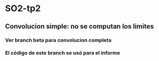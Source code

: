 # SO2-tp2

## Convolucion simple: no se computan los limites
### Ver branch beta para convolucion completa
### El código de este branch se usó para el informe
